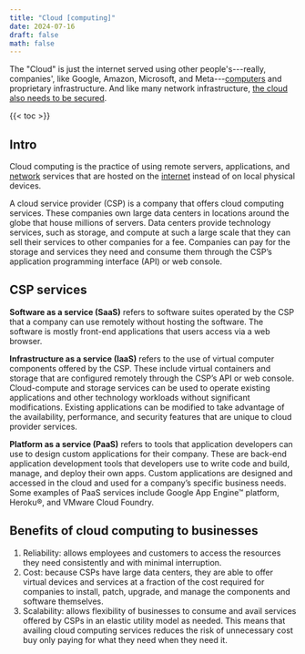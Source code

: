 ```yaml
---
title: "Cloud [computing]"
date: 2024-07-16
draft: false
math: false
---
```


The "Cloud" is just the internet served using other people's---really,
companies', like Google, Amazon, Microsoft,
and Meta---[computers](/computer) and
proprietary infrastructure.
And like many network infrastructure,
[the cloud also needs to be secured](/cloud-security).

{{< toc >}}

## Intro

Cloud computing is the practice of using remote servers, applications,
and [network](/network) services that are hosted on the
[internet](/internet) instead of on local physical devices.

A cloud service provider (CSP) is a company that offers cloud computing
services. These companies own large data centers in locations around the
globe that house millions of servers. Data centers provide technology
services, such as storage, and compute at such a large scale that they
can sell their services to other companies for a fee. Companies can pay
for the storage and services they need and consume them through the
CSP’s application programming interface (API) or web console.

## CSP services

**Software as a service (SaaS)** refers to software suites operated by
the CSP that a company can use remotely without hosting the software.
The software is mostly front-end applications that users access via a
web browser.

**Infrastructure as a service (IaaS)** refers to the use of virtual
computer components offered by the CSP. These include virtual containers
and storage that are configured remotely through the CSP’s API or web
console. Cloud-compute and storage services can be used to operate
existing applications and other technology workloads without significant
modifications. Existing applications can be modified to take advantage
of the availability, performance, and security features that are unique
to cloud provider services.

**Platform as a service (PaaS)** refers to tools that application
developers can use to design custom applications for their company.
These are back-end application development tools that developers use to
write code and build, manage, and deploy their own apps. Custom
applications are designed and accessed in the cloud and used for a
company’s specific business needs. Some examples of PaaS services
include Google App Engine™ platform, Heroku®, and VMware Cloud Foundry.

## Benefits of cloud computing to businesses

1. Reliability: allows employees and customers to access the resources
   they need consistently and with minimal interruption.
2. Cost: because CSPs have large data centers, they are able to offer
   virtual devices and services at a fraction of the cost required for
   companies to install, patch, upgrade, and manage the components and
   software themselves.
3. Scalability: allows flexibility of businesses to consume and avail
   services offered by CSPs in an elastic utility model as needed. This
   means that availing cloud computing services reduces the risk of
   unnecessary cost buy only paying for what they need when they need
   it.


